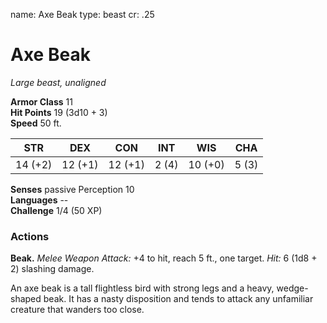 name: Axe Beak
type: beast
cr: .25

# Axe Beak 
_Large beast, unaligned_

**Armor Class** 11    
**Hit Points** 19 (3d10 + 3)    
**Speed** 50 ft. 

| STR     | DEX     | CON     | INT     | WIS     | CHA     |
|---------|---------|---------|---------|---------|---------|
| 14 (+2) | 12 (+1) | 12 (+1) | 2 (4)  | 10 (+0) | 5 (3)  |

**Senses** passive Perception 10    
**Languages** --    
**Challenge** 1/4 (50 XP) 

### Actions 
**Beak.** _Melee Weapon Attack:_ +4 to hit, reach 5 ft., one target. _Hit:_ 6 (1d8 + 2) slashing damage. 

An axe beak is a tall flightless bird with strong legs and a heavy, wedge-shaped beak. It has a nasty disposition and tends to attack any unfamiliar creature that wanders too close.